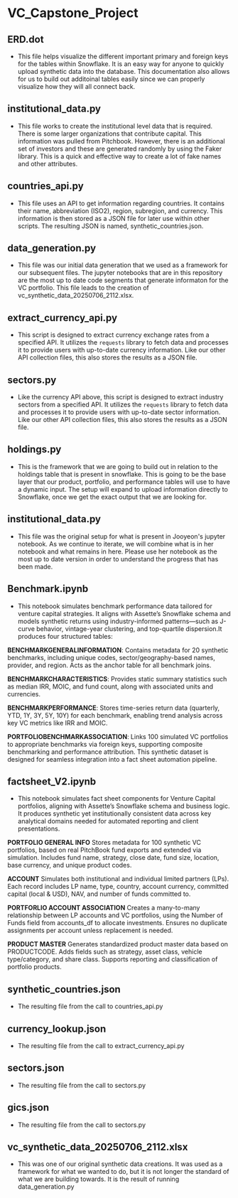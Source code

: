 # VC_Capstone_Project
## ERD.dot
- This file helps visualize the different important primary and foreign keys for the
tables within Snowflake. It is an easy way for anyone to quickly upload synthetic data
into the database. This documentation also allows for us to build out additoinal tables
easily since we can properly visualize how they will all connect back.

## institutional_data.py
 - This file works to create the institutional level data that is required. There
 is some larger organizations that contribute capital. This information was pulled
 from Pitchbook. However, there is an additional set of investors and these are
 generated randomly by using the Faker library. This is a quick and effective way
 to create a lot of fake names and other attributes.

## countries_api.py
- This file uses an API to get information regarding countries. It contains 
their name, abbreviation (ISO2), region, subregion, and currency. This 
information is then stored as a JSON file for later use within other scripts. 
The resulting JSON is named, synthetic_countries.json.

## data_generation.py
- This file was our initial data generation that we used as a framework for our
subsequent files. The jupyter notebooks that are in this repository are the
most up to date code segments that generate informaton for the VC portfolio. 
This file leads to the creation of vc_synthetic_data_20250706_2112.xlsx.

## extract_currency_api.py
- This script is designed to extract currency exchange rates from a specified 
API. It utilizes the `requests` library to fetch data and processes it to 
provide users with up-to-date currency information. Like our other API collection
files, this also stores the results as a JSON file.

## sectors.py
- Like the currency API above, this script is designed to extract industry
sectors from a specified API. It utilizes the `requests` library to fetch data 
and processes it to provide users with up-to-date sector information. Like our 
other API collection files, this also stores the results as a JSON file.

## holdings.py
- This is the framework that we are going to build out in relation to the 
holdings table that is present in snowflake. This is going to be the base layer
that our product, portfolio, and performance tables will use to have a dynamic
input. The setup will expand to upload information directly to Snowflake, once
we get the exact output that we are looking for.

## institutional_data.py
- This file was the original setup for what is present in Jooyeon's jupyter
notebook. As we continue to iterate, we will combine what is in her notebook 
and what remains in here. Please use her notebook as the most up to date version
in order to understand the progress that has been made.

## Benchmark.ipynb
- This notebook simulates benchmark performance data tailored for venture capital strategies. It aligns with Assette’s Snowflake schema and models synthetic returns using industry-informed patterns—such as J-curve behavior, vintage-year clustering, and top-quartile dispersion.It produces four structured tables:

**BENCHMARKGENERALINFORMATION**: Contains metadata for 20 synthetic benchmarks, including unique codes, sector/geography-based names, provider, and region. Acts as the anchor table for all benchmark joins.

**BENCHMARKCHARACTERISTICS**: Provides static summary statistics such as median IRR, MOIC, and fund count, along with associated units and currencies.

**BENCHMARKPERFORMANCE**: Stores time-series return data (quarterly, YTD, 1Y, 3Y, 5Y, 10Y) for each benchmark, enabling trend analysis across key VC metrics like IRR and MOIC.

**PORTFOLIOBENCHMARKASSOCIATION**: Links 100 simulated VC portfolios to appropriate benchmarks via foreign keys, supporting composite benchmarking and performance attribution.
This synthetic dataset is designed for seamless integration into a fact sheet automation pipeline.

## factsheet_V2.ipynb
- This notebook simulates fact sheet components for Venture Capital portfolios, aligning with Assette’s Snowflake schema and business logic. It produces synthetic yet institutionally consistent data across key analytical domains needed for automated reporting and client presentations.

**PORTFOLIO GENERAL INFO**
Stores metadata for 100 synthetic VC portfolios, based on real PitchBook fund exports and extended via simulation. Includes fund name, strategy, close date, fund size, location, base currency, and unique product codes.

**ACCOUNT**
Simulates both institutional and individual limited partners (LPs). Each record includes LP name, type, country, account currency, committed capital (local & USD), NAV, and number of funds committed to.

**PORTFORLIO ACCOUNT ASSOCIATION**
Creates a many-to-many relationship between LP accounts and VC portfolios, using the Number of Funds field from accounts_df to allocate investments. Ensures no duplicate assignments per account unless replacement is needed.

**PRODUCT MASTER**
Generates standardized product master data based on PRODUCTCODE. Adds fields such as strategy, asset class, vehicle type/category, and share class. Supports reporting and classification of portfolio products.

## synthetic_countries.json
- The resulting file from the call to countries_api.py

## currency_lookup.json
- The resulting file from the call to extract_currency_api.py

## sectors.json
- The resulting file from the call to sectors.py

## gics.json
- The resulting file from the call to sectors.py

## vc_synthetic_data_20250706_2112.xlsx
- This was one of our original synthetic data creations. It was used as a 
framework for what we wanted to do, but it is not longer the standard of 
what we are building towards. It is the result of running data_generation.py
